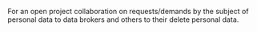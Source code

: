For an open project collaboration on requests/demands by the subject of personal data to data brokers and others to their delete personal data. 
